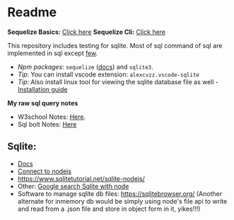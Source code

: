 # Readme

**Sequelize Basics:** [Click here](https://sequelize.org/docs/v6/core-concepts/model-querying-basics/)
**Sequelize Cli:** [Click here](https://sequelize.org/docs/v6/other-topics/migrations/)

This repository includes testing for sqlite. Most of sql command of sql are implemented in sql except [few](https://sqlite.org/omitted.html).

- _Npm packages_: `sequelize` ([docs](https://sequelize.org/master/)) and `sqlite3`.
- _Tip_: You can install vscode extension: `alexcvzz.vscode-sqlite`
- _Tip_: Also install linux tool for viewing the sqlite database file as well - [Installation guide](https://github.com/sahilrajput03/sahilrajput03/blob/master/arch-notes.md#insatlled-sqliteman)

**My raw sql query notes**

- W3school Notes: [Here](NOTES_sql_w3schools.md).
- Sql bolt Notes: [Here](NOTES_sql_bolt.md)

## Sqlite:

- [Docs](https://www.sqlite.org/index.html)
- [Connect to nodejs](https://www.sqlitetutorial.net/sqlite-nodejs/connect/)
- https://www.sqlitetutorial.net/sqlite-nodejs/
- Other: [Google search Sqlite with node](https://www.google.com/search?q=sqllite+with+node&rlz=1C1CHBD_enIN917IN917&oq=sqllite+with+node&aqs=chrome..69i57j0i13i457j0i13j0i10i22i30j0i22i30l4.2738j0j1&sourceid=chrome&ie=UTF-8)
- Software to manage sqlite db files: https://sqlitebrowser.org/
(Another alternate for inmemory db would be simply using node's file api to write and read from a .json file and store in object form in it, yikes!!!)
